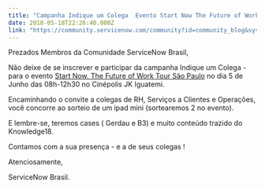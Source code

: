 ```yaml
---
title: "Campanha Indique um Colega  Evento Start Now The Future of Work Tour So Paulo"
date: 2018-05-18T22:26:40.000Z
link: "https://community.servicenow.com/community?id=community_blog&sys_id=6a9ad517db0a1b04032a7a9e0f961987"
---
```

<p>Prezados Membros da Comunidade ServiceNow Brasil, </p>
<p>Não deixe de se inscrever e participar da campanha Indique um Colega - para o evento <a href="https://go.servicenow.com/LP&#61;10246" rel="nofollow">Start Now. The Future of Work Tour São Paulo</a> no dia 5 de Junho das 08h-12h30 no Cinépolis JK Iguatemi. </p>
<p>Encaminhando o convite a colegas de RH, Serviços a Clientes e Operações, você concorre ao sorteio de um ipad mini (sortearemos 2 no evento). </p>
<p>E lembre-se, teremos cases ( Gerdau e B3) e muito conteúdo trazido do Knowledge18.</p>
<p>Contamos com a sua presença - e a de seus colegas !</p>
<p>Atenciosamente, </p>
<p>ServiceNow Brasil. </p>
<p> </p>